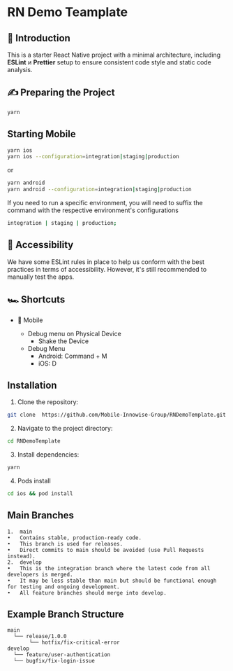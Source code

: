 # RN Demo Teamplate

## 👋 Introduction

This is a starter React Native project with a minimal architecture, including **ESLint** и **Prettier** setup to ensure consistent code style and static code analysis.

## ✍️ Preparing the Project

```sh
yarn
```

## Starting Mobile

```sh
yarn ios
yarn ios --configuration=integration|staging|production
```

or

```sh
yarn android
yarn android --configuration=integration|staging|production
```

If you need to run a specific environment, you will need to suffix the command with the respective environment's configurations

```sh
integration | staging | production;
```

## 🦮 Accessibility

We have some ESLint rules in place to help us conform with the best practices in terms of accessibility. However, it's still recommended to manually test the apps.

## 🏎 Shortcuts

- 📱 Mobile

  - Debug menu on Physical Device
    - Shake the Device
  - Debug Menu
    - Android: Command + M
    - iOS: D

## Installation

1. Clone the repository:

```zsh
git clone  https://github.com/Mobile-Innowise-Group/RNDemoTemplate.git
```

2. Navigate to the project directory:

```zsh
cd RNDemoTemplate
```

3. Install dependencies:

```zsh
yarn
```

4. Pods install

```zsh
cd ios && pod install
```

## Main Branches
	1.	main
	•	Contains stable, production-ready code.
	•	This branch is used for releases.
	•	Direct commits to main should be avoided (use Pull Requests instead).
	2.	develop
	•	This is the integration branch where the latest code from all developers is merged.
	•	It may be less stable than main but should be functional enough for testing and ongoing development.
	•	All feature branches should merge into develop.

## Example Branch Structure

```plaintext
main
  └── release/1.0.0
       └── hotfix/fix-critical-error
develop
  └── feature/user-authentication
  └── bugfix/fix-login-issue
```

